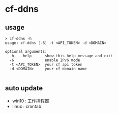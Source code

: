 # cf-ddns

## usage

```
> cf-ddns -h
usage: cf-ddns [-6] -t <API_TOKEN> -d <DOMAIN>

optional arguments:
  -h, --help      show this help message and exit
  -6              enable IPv6 mode
  -t <API_TOKEN>  your cf api token
  -d <DOMAIN>     your cf domain name


```

## auto update

- win10 : 工作排程器
- linux : crontab
